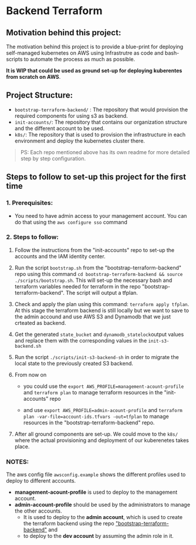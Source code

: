 
# Backend Terraform

## Motivation behind this project:
The motivation behind this project is to provide a blue-print for deploying self-managed kubernetes on AWS using Infrastrutre as code and bash-scripts to automate the process as much as possible. 

**It is WIP that could be used as ground set-up for deploying kuberentes from scratch on AWS**. 

## Project Structure:

- `bootstrap-terraform-backend/` : The repository that would provision the required components for using s3 as backend.
- `init-accounts/`: The repository that contains our organization structure and the different account to be used.
- `k8s/`: The repository that is used to provision the infrastructure in each environment and deploy the kubernetes cluster there.

> PS: Each repo mentioned above has its own readme for more detailed step by step configuration.

## Steps to follow to set-up this project for the first time

### 1. Prerequisites:
- You need to have admin access to your management account. You can do that using the `aws configure sso` command



### 2. Steps to follow:
1. Follow the instructions from the "init-accounts" repo to set-up the accounts and the IAM identity center. 

2. Run the script `bootstrap.sh` from the "bootstrap-terraform-backend" repo using this command `cd bootstrap-terraform-backend && source ./scripts/bootstrap.sh`. This will set-up the necessary bash and terraform variables needed for terraform in the repo "bootstrap-terraform-backend". The script will output a tfplan.

3. Check and apply the plan using this command: `terraform apply tfplan`. At this stage the terraform backend is still locally but we want to save to the admin accound and use AWS S3 and Dynamodb that we just crteated as backend.

4. Get the generated `state_bucket` and `dynamodb_statelock`output values and replace them with the corresponding values in the `init-s3-backend.sh`

5. Run the script `./scripts/init-s3-backend-sh` in order to migrate the local state to the previously created S3 backend.

6. From now on  
    * you could use the `export AWS_PROFILE=management-acount-profile` and `terraform plan` to manage terraform resources in the "init-accounts" repo
    
    * and use `export AWS_PROFILE=admin-acount-profile` and `terraform plan -var-file=account-ids.tfvars -out=tfplan` to manage resources in the "bootstrap-terraform-backend" repo. 

7. After all ground components are set-up. We could move to the `k8s/` where the actual provisioning and deployment of our kuberenetes takes place.


### NOTES:

The aws config file `awsconfig.example` shows the different profiles used to deploy to different accounts.
  - **management-acount-profile** is used to deploy to the management account.
  - **admin-account-profile** should be used by the administrators to manage the other accounts. 
    * It is used to deploy to the **admin account**, which is used to create the terraform backend using the repo <u>"bootstrap-terraform-backend"</u> 
    and 
    * to deploy to the **dev account** by assuming the admin role in it.

